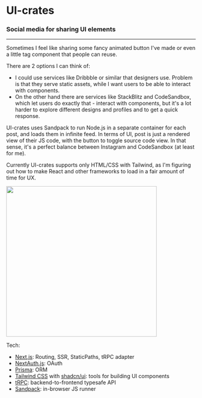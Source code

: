 # UI-crates
### Social media for sharing UI elements
---
Sometimes I feel like sharing some fancy animated button I've made or even a little tag component that people can reuse. 

There are 2 options I can think of:
- I could use services like Dribbble or similar that designers use. Problem is that they serve static assets, while I want users to be able to interact with components.
- On the other hand there are services like StackBlitz and CodeSandbox, which let users do exactly that - interact with components, but it's a lot harder to explore different designs and profiles and to get a quick response.

UI-crates uses Sandpack to run Node.js in a separate container for each post, and loads them in infinite feed. In terms of UI, post is just a rendered view of their JS code, with the button to toggle source code view. In that sense, it's a perfect balance between Instagram and CodeSandbox (at least for me).

Currently UI-crates supports only HTML/CSS with Tailwind, as I'm figuring out how to make React and other frameworks to load in a fair amount of time for UX.
<br>

<img src="https://github.com/kshyr/ui-crates/assets/60661103/050d3af4-c1ab-4094-b9ac-29fd14199dbd" style="width:400px;height:400px;"/>

<br>

Tech:
- [Next.js](https://nextjs.org): Routing, SSR, StaticPaths, tRPC adapter
- [NextAuth.js](https://next-auth.js.org): OAuth
- [Prisma](https://prisma.io): ORM
- [Tailwind CSS](https://tailwindcss.com) with [shadcn/ui](https://github.com/shadcn/ui): tools for building UI components
- [tRPC](https://trpc.io): backend-to-frontend typesafe API
- [Sandpack](https://sandpack.codesandbox.io/): in-browser JS runner
